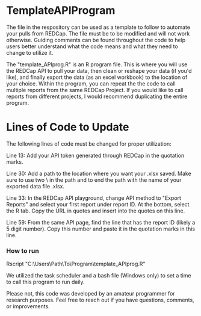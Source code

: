 # TemplateAPIProgram
The file in the respository can be used as a template to follow to automate your pulls from REDCap. The file must be to be modified and will not work otherwise. Guiding comments can be found throughout the code to help users better understand what the code means and what they need to change to utilize it.

The "template_APIprog.R" is an R program file. This is where you will use the REDCap API to pull your data, then clean or reshape your data (if you'd like), and finally export the data (as an excel workbook) to the location of your choice. Within the program, you can repeat the the code to call multiple reports from the same REDCap Project. If you would like to call reports from different projects, I would recommend duplicating the entire program. 

# Lines of Code to Update
The following lines of code must be changed for proper utilization:

Line 13: Add your API token generated through REDCap in the quotation marks.

Line 30: Add a path to the location where you want your .xlsx saved. Make sure to use two \\ in the path and to end the path with the name of your exported data file .xlsx.

Line 33: In the REDCap API playground, change API method to "Export Reports" and select your first report under report ID. At the bottom, select the R tab. Copy the URL in quotes and insert into the quotes on this line.

Line 59: From the same API page, find the line that has the report ID (likely a 5 digit number). Copy this number and paste it in the quotation marks in this line.

### How to run
  Rscript "C:\Users\Path\To\Program\template_APIprog.R"

We utilized the task scheduler and a bash file (Windows only) to set a time to call this program to run daily.

Please not, this code was developed by an amateur programmer for research purposes. Feel free to reach out if you have questions, comments, or improvements. 
